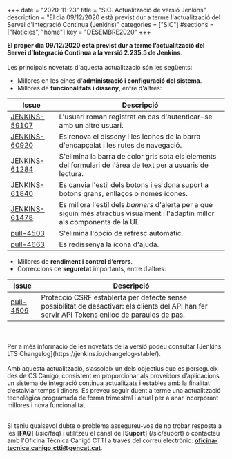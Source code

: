 +++
date        = "2020-11-23"
title       = "SIC. Actualització de versió Jenkins"
description = "El dia 09/12/2020 està previst dur a terme l'actualització del Servei d'Integració Continua (Jenkins)"
categories  = ["SIC"]
#sections    = ["Notícies", "home"]
key         = "DESEMBRE2020"
+++

**El proper dia 09/12/2020 està previst dur a terme l’actualització del Servei d’Integració Continua a la versió 2.235.5 de Jenkins**.
<br>
<br>
Les principals novetats d'aquesta actualització són les següents:

* Millores en les eines d'**administració i configuració del sistema**.
* Millores de **funcionalitats i disseny**, entre d'altres:

|Issue|Descripció|
|-----------|----------|
|[JENKINS-59107](https://issues.jenkins.io/browse/JENKINS-59107)|L'usuari roman registrat en cas d'autenticar-se amb un altre usuari.|
|[JENKINS-60920](https://issues.jenkins.io/browse/JENKINS-60920)|Es renova el disseny i les icones de la barra d'encapçalat i les rutes de navegació.|
|[JENKINS-61284](https://issues.jenkins.io/browse/JENKINS-61284)|S'elimina la barra de color gris sota els elements del formulari de l'àrea de text per a usuaris de lectura.|
|[JENKINS-61840](https://issues.jenkins.io/browse/JENKINS-61840)|Es canvia l'estil dels botons i es dona suport a botons grans, enllaços o només icones.|
|[JENKINS-61478](https://issues.jenkins.io/browse/JENKINS-61478)|Es millora l'estil dels *banners* d'alerta per a que siguin més atractius visualment i l'adaptin millor als components de la UI.|
|[pull-4503](https://github.com/jenkinsci/jenkins/pull/4503)|S'elimina l'opció de refresc automàtic.|
|[pull-4663](https://github.com/jenkinsci/jenkins/pull/4663)|Es redissenya la icona d'ajuda.|

* Millores de **rendiment i control d’errors**.
* Correccions de **seguretat** importants, entre d’altres:

|Issue|Descripció|
|-----------|----------|
|[pull-4509](https://github.com/jenkinsci/jenkins/pull/4509)|Protecció CSRF establerta per defecte sense possibilitat de desactivar: els clients del API han fer servir API Tokens enlloc de paraules de pas.|


<br>
<br>
Per a més informació de les novetats de la versió podeu consultar [Jenkins LTS Changelog](https://jenkins.io/changelog-stable/).
<br>
<br>
Amb aquesta actualització, s’assoleix un dels objectius que es persegueix des de CS Canigó, consistent en proporcionar als
proveïdors d’aplicacions un sistema de integració continua actualitzats i estables amb la finalitat d’estalviar temps i diners.
Es preveu seguir duent a terme una actualització tecnològica programada de forma trimestral i anual per a anar incorporant
millores i nova funcionalitat.
<br>
<br>

Si teniu qualsevol dubte o problema assegureu-vos de no trobar resposta a les [**FAQ**] (/sic/faq) i utilitzeu el canal
de [**Suport**] (/sic/suport) o contacteu amb l'Oficina Tècnica Canigó CTTI a través del correu electrònic: **oficina-tecnica.canigo.ctti@gencat.cat**.